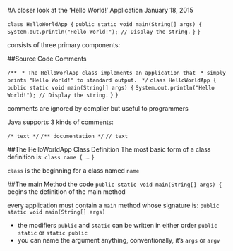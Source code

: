 #A closer look at the ‘Hello World!’ Application
January 18, 2015

`class HelloWorldApp {`
	`public static void main(String[] args) {`
		`System.out.println("Hello World!"); // Display the string.`
	`}`
`}`

consists of three primary components:

##Source Code Comments

`/**`
` * The HelloWorlApp class implements an application that`
` * simply prints "Hello World!" to standard output.`
` */`
`class HelloWorldApp {`
	`public static void main(String[] args) {`
		`System.out.println("Hello World!"); // Display the string.`
	`}`
`}`

comments are ignored by complier but useful to programmers

Java supports 3 kinds of comments:

`/* text */`
`/** documentation */`
`// text`


##The HelloWorldApp Class Definition
The most basic form of a class definition is:
`class name {`
	…
`}`

`class` is the beginning for a class named `name`

##The main Method
the code `public static void main(String[] args) {` begins the definition of the main method

every application must contain a `main` method whose signature is:
`public static void main(String[] args)`

- the modifiers `public` and `static` can be written in either order `public static` or `static public`
- you can name the argument anything, conventionally, it’s `args` or `argv`